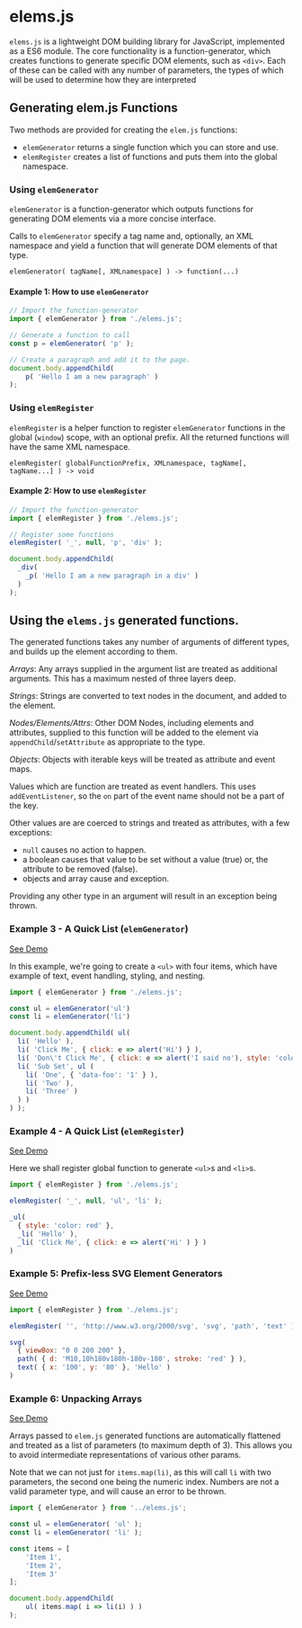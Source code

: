# elems.js

`elems.js` is a lightweight DOM building library for JavaScript, implemented
as a ES6 module.
The core functionality is a function-generator, which creates functions to
generate specific DOM elements, such as `<div>`. Each of these can be called
with any number of parameters, the types of which will be used to determine
how they are interpreted

## Generating elem.js Functions

Two methods are provided for creating the `elem.js` functions:

 - `elemGenerator` returns a single function which you can store and use.
 - `elemRegister` creates a list of functions and puts them into the global namespace.


### Using `elemGenerator`

`elemGenerator` is a function-generator which outputs functions
for generating DOM elements via a more concise interface.

Calls to `elemGenerator` specify a tag name and, optionally, an XML namespace
and yield a function that will generate DOM elements of that type.

```
elemGenerator( tagName[, XMLnamespace] ) -> function(...)
```

#### Example 1: How to use `elemGenerator`

```js
// Import the function-generator
import { elemGenerator } from './elems.js';

// Generate a function to call
const p = elemGenerator( 'p' );

// Create a paragraph and add it to the page.
document.body.appendChild(
	p( 'Hello I am a new paragraph' )
);
```

### Using `elemRegister`

`elemRegister` is a helper function to register `elemGenerator` functions in
the global (`window`) scope, with an optional prefix. All the returned functions
will have the same XML namespace.

```
elemRegister( globalFunctionPrefix, XMLnamespace, tagName[, tagName...] ) -> void
```

#### Example 2: How to use `elemRegister`

```js
// Import the function-generator
import { elemRegister } from './elems.js';

// Register some functions
elemRegister( '_', null, 'p', 'div' );

document.body.appendChild(
  _div(
    _p( 'Hello I am a new paragraph in a div' )
  )
);
```

## Using the `elems.js` generated functions.

The generated functions takes any number of arguments of different
types, and builds up the element according to them.

*Arrays*:
  Any arrays supplied in the argument list are treated as additional
  arguments. This has a maximum nested of three layers deep.

*Strings*:
  Strings are converted to text nodes in the document, and added to
  the element.

*Nodes/Elements/Attrs*:
  Other DOM Nodes, including elements and attributes, supplied to this
  function will be added to the element via `appendChild`/`setAttribute`
  as appropriate to the type.

*Objects*:
  Objects with iterable keys will be treated as attribute and event maps.

  Values which are function are treated as event handlers. This uses
  `addEventListener`, so the `on` part of the event name should not be
  a part of the key.

  Other values are are coerced to strings and treated as attributes, with
  a few exceptions:
   - `null` causes no action to happen.
   - a boolean causes that value to be set without a value (true) or,
     the attribute to be removed (false).
   - objects and array cause and exception.

Providing any other type in an argument will result in an exception being thrown.

### Example 3 - A Quick List (`elemGenerator`)
[See Demo](examples/simple-list.html)

In this example, we're going to create a `<ul>` with four items, which have
example of text, event handling, styling, and nesting.

```js
import { elemGenerator } from './elems.js';

const ul = elemGenerator('ul')
const li = elemGenerator('li')

document.body.appendChild( ul(
  li( 'Hello' ),
  li( 'Click Me', { click: e => alert('Hi') } ),
  li( 'Don\'t Click Me', { click: e => alert('I said no'), style: 'color: red;' } ),
  li( 'Sub Set', ul (
    li( 'One', { 'data-foo': '1' } ),
    li( 'Two' ),
    li( 'Three' )
  ) )
) );
```

### Example 4 - A Quick List (`elemRegister`)
[See Demo](examples/global-list.html)

Here we shall register global function to generate `<ul>`s and `<li>`s.

```js
import { elemRegister } from './elems.js';

elemRegister( '_', null, 'ul', 'li' );

_ul(
  { style: 'color: red' },
  _li( 'Hello' ),
  _li( 'Click Me', { click: e => alert('Hi' ) } )
)
```

### Example 5: Prefix-less SVG Element Generators
[See Demo](examples/svg.html)

```js
import { elemRegister } from './elems.js';

elemRegister( '', 'http://www.w3.org/2000/svg', 'svg', 'path', 'text' );

svg(
  { viewBox: "0 0 200 200" },
  path( { d: 'M10,10h180v180h-180v-180', stroke: 'red' } ),
  text( { x: '100', y: '80' }, 'Hello' )
)
```

### Example 6: Unpacking Arrays
[See Demo](examples/array-map.html)

Arrays passed to `elem.js` generated functions are automatically flattened
and treated as a list of parameters (to maximum depth of 3).
This allows you to avoid intermediate representations of various other params.

Note that we can not just for `items.map(li)`, as this will call `li` with two
parameters, the second one being the numeric index. Numbers are not a valid
parameter type, and will cause an error to be thrown.

```js
import { elemGenerator } from '../elems.js';

const ul = elemGenerator( 'ul' );
const li = elemGenerator( 'li' );

const items = [
	'Item 1',
	'Item 2',
	'Item 3'
];

document.body.appendChild(
	ul( items.map( i => li(i) ) )
);
```
